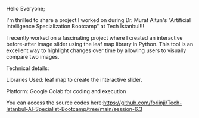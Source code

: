 Hello Everyone;

I'm thrilled to share a project I worked on during Dr. Murat Altun's "Artificial Intelligence Specialization Bootcamp" at Tech İstanbul!!!

I recently worked on a fascinating project where I created an interactive before-after image slider using the leaf map library in Python. This tool is an excellent way to highlight changes over time by allowing users to visually compare two images.



Technical details:

Libraries Used: leaf map to create the interactive slider.

Platform: Google Colab for coding and execution

You can access the source codes here:https://github.com/foriinji/Tech-Istanbul-AI-Specialist-Bootcamp/tree/main/session-6.3

